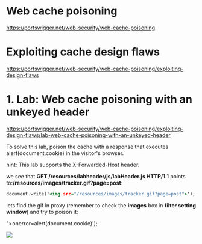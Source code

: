 # Web cache poisoning
https://portswigger.net/web-security/web-cache-poisoning

# Exploiting cache design flaws
https://portswigger.net/web-security/web-cache-poisoning/exploiting-design-flaws

# 1. Lab: Web cache poisoning with an unkeyed header
https://portswigger.net/web-security/web-cache-poisoning/exploiting-design-flaws/lab-web-cache-poisoning-with-an-unkeyed-header

To solve this lab, poison the cache with a response that executes alert(document.cookie) in the visitor's browser. 

hint:
This lab supports the X-Forwarded-Host header. 


we see that **GET /resources/labheader/js/labHeader.js HTTP/1.1** points to:**/resources/images/tracker.gif?page=post**:

```htm
document.write('<img src="/resources/images/tracker.gif?page=post">');
```

lets find the gif in proxy (remember to check the **images** box in **filter setting window**) and try to poison it:




<!-- with: -->
">onerror=alert(document.cookie)</img>');<!--
-->

<!-- or:  -->

 <img src="image.gif" onerror="myFunction()"> 

```